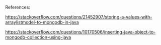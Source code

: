 

References:

https://stackoverflow.com/questions/21452907/storing-a-values-with-arraylistmodel-to-mongodb-in-java

https://stackoverflow.com/questions/10170506/inserting-java-object-to-mongodb-collection-using-java